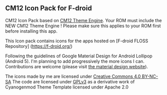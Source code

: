 ## CM12 Icon Pack for F-droid ##

CM12 Icon Pack based on [CM12 Theme Engine](https://github.com/cyngn/android_packages_themes_Template). 
Your ROM must include the NEW CM12 Theme Engine ! Please make sure this applies to your ROM first before installing this app. 

This Icon pack contains icons for the apps hosted on [F-droid FLOSS Repository] (https://f-droid.org/)

Following the guidelines of Google Material Design for Android Lollipop (Android 5). I'm planning to add progressively the more icons I can. Contributions are welcome (please visit [the material design website](http://www.google.com/design/spec/style/icons.html)). 

The icons made by me are licensed under [Creative Commons 4.0 BY-NC-SA](http://creativecommons.org/licenses/by-nc-sa/4.0/)
The code are licensed under [GPLv3](https://gnu.org/licenses/gpl.html) as a derivative work of Cyanogenmod Theme Template licensed under Apache 2.0
